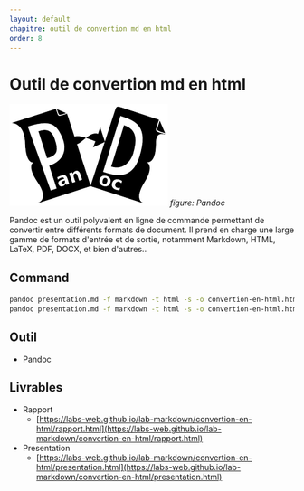 ```yaml
---
layout: default
chapitre: outil de convertion md en html
order: 8
---
```

# Outil de convertion md en html

![Pandoc](./images/pandoc.png)
*figure: Pandoc*

<!-- note -->
Pandoc est un outil polyvalent en ligne de commande permettant de convertir entre différents formats de document. Il prend en charge une large gamme de formats d'entrée et de sortie, notamment Markdown, HTML, LaTeX, PDF, DOCX, et bien d'autres..

## Command

```bash
pandoc presentation.md -f markdown -t html -s -o convertion-en-html.html
pandoc presentation.md -f markdown -t html -s -o convertion-en-html.html
```

## Outil

- Pandoc

## Livrables

- Rapport
  - [https://labs-web.github.io/lab-markdown/convertion-en-html/rapport.html](https://labs-web.github.io/lab-markdown/convertion-en-html/rapport.html)
- Presentation
  - [https://labs-web.github.io/lab-markdown/convertion-en-html/presentation.html](https://labs-web.github.io/lab-markdown/convertion-en-html/presentation.html)
